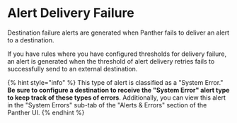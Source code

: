 # Alert Delivery Failure

Destination failure alerts are generated when Panther fails to deliver an alert to a destination.&#x20;

If you have rules where you have configured thresholds for delivery failure, an alert is generated when the threshold of alert delivery retries fails to successfully send to an external destination.

{% hint style="info" %}
This type of alert is classified as a "System Error." **Be sure to configure a destination to receive the "System Error" alert type to keep track of these types of errors**. Additionally, you can view this alert in the "System Errors" sub-tab of the "Alerts & Errors" section of the Panther UI.
{% endhint %}
